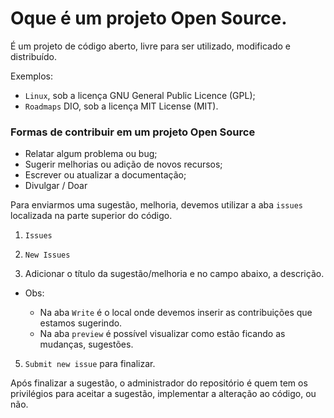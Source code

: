 # Oque é um projeto Open Source.

É um projeto de código aberto, livre para ser utilizado, modificado e distribuído.

Exemplos:

- `Linux`, sob a licença GNU General Public Licence (GPL);
- `Roadmaps` DIO, sob a licença MIT License (MIT).

### Formas de contribuir em um projeto Open Source

- Relatar algum problema ou bug;
- Sugerir melhorias ou adição de novos recursos;
- Escrever ou atualizar a documentação;
- Divulgar / Doar

Para enviarmos uma sugestão, melhoria, devemos utilizar a aba `issues` localizada na parte superior do código.

1. `Issues`
   
3. `New Issues`
   
4. Adicionar o título da sugestão/melhoria e no campo abaixo, a descrição.

- Obs:
   
  - Na aba `Write` é o local onde devemos inserir as contribuições que estamos sugerindo.
  - Na aba `preview` é possível visualizar como estão ficando as mudanças, sugestões.
  
5. `Submit new issue` para finalizar.

Após finalizar a sugestão, o administrador do repositório é quem tem os privilégios para aceitar a sugestão, implementar a alteração ao código, ou não.


